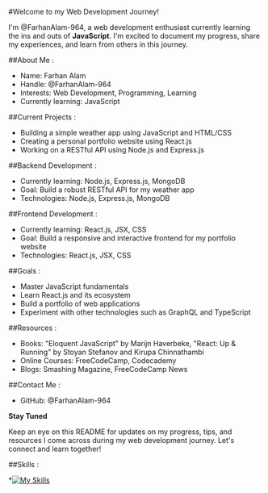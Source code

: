 #Welcome to my Web Development Journey!

I'm @FarhanAlam-964, a web development enthusiast currently learning the ins and outs of **JavaScript**. I'm excited to document my progress, share my experiences, and learn from others in this journey.

##About Me :

* Name: Farhan Alam
* Handle: @FarhanAlam-964
* Interests: Web Development, Programming, Learning
* Currently learning: JavaScript

##Current Projects :

* Building a simple weather app using JavaScript and HTML/CSS
* Creating a personal portfolio website using React.js
* Working on a RESTful API using Node.js and Express.js

##Backend Development :

* Currently learning: Node.js, Express.js, MongoDB
* Goal: Build a robust RESTful API for my weather app
* Technologies: Node.js, Express.js, MongoDB

##Frontend Development :

* Currently learning: React.js, JSX, CSS
* Goal: Build a responsive and interactive frontend for my portfolio website
* Technologies: React.js, JSX, CSS

##Goals :

* Master JavaScript fundamentals
* Learn React.js and its ecosystem
* Build a portfolio of web applications
* Experiment with other technologies such as GraphQL and TypeScript

##Resources :

* Books: "Eloquent JavaScript" by Marijn Haverbeke, "React: Up & Running" by Stoyan Stefanov and Kirupa Chinnathambi
* Online Courses: FreeCodeCamp, Codecademy
* Blogs: Smashing Magazine, FreeCodeCamp News

##Contact Me :

* GitHub: @FarhanAlam-964

**Stay Tuned**

Keep an eye on this README for updates on my progress, tips, and resources I come across during my web development journey. Let's connect and learn together!

##Skills :

*[![My Skills](https://skillicons.dev/icons?i=js,html,css,react)](https://skillicons.dev)
